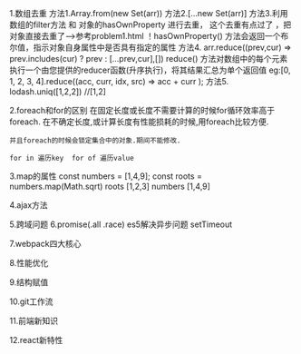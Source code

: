 1.数组去重
	方法1.Array.from(new Set(arr))
	方法2.[...new Set(arr)]
	方法3.利用 数组的filter方法 和  对象的hasOwnProperty 进行去重，  这个去重有点过了 ，把对象直接去重了-->参考problem1.html
	！hasOwnProperty() 方法会返回一个布尔值，指示对象自身属性中是否具有指定的属性
	方法4. arr.reduce((prev,cur) => prev.includes(cur) ? prev : [...prev,cur],[])
	reduce() 方法对数组中的每个元素执行一个由您提供的reducer函数(升序执行)，将其结果汇总为单个返回值
	eg:[0, 1, 2, 3, 4].reduce((acc, curr, idx, src) => acc + curr );
	方法5. lodash.uniq([1,2,2])  //[1,2]

2.foreach和for的区别
	在固定长度或长度不需要计算的时候for循环效率高于foreach.
	在不确定长度,或计算长度有性能损耗的时候,用foreach比较方便.

	并且foreach的时候会锁定集合中的对象.期间不能修改.

	for in 遍历key  for of 遍历value


3.map的属性
	const numbers = [1,4,9];
	const roots = numbers.map(Math.sqrt)
	roots [1,2,3]  numbers [1,4,9]

4.ajax方法

5.跨域问题
6.promise(.all .race)
	es5解决异步问题   setTimeout

7.webpack四大核心
	


8.性能优化

9.结构赋值
	

10.git工作流
	

11.前端新知识


12.react新特性